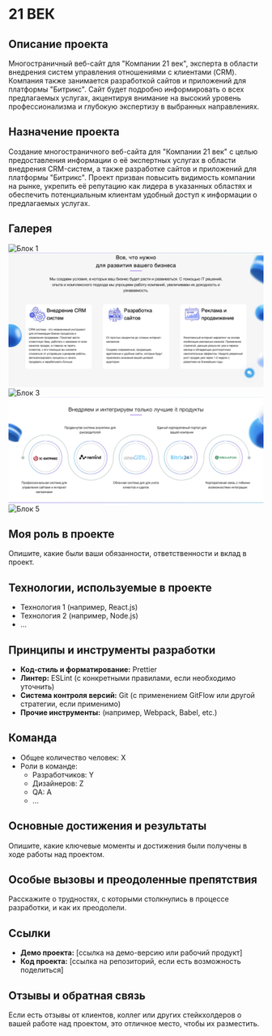 # 21 ВЕК

## Описание проекта
Многостраничный веб-сайт для "Компании 21 век", эксперта в области внедрения систем управления отношениями с клиентами (CRM). Компания также занимается разработкой сайтов и приложений для платформы "Битрикс". Сайт будет подробно информировать о всех предлагаемых услугах, акцентируя внимание на высокий уровень профессионализма и глубокую экспертизу в выбранных направлениях.

## Назначение проекта
Создание многостраничного веб-сайта для "Компании 21 век" с целью предоставления информации о её экспертных услугах в области внедрения CRM-систем, а также разработке сайтов и приложений для платформы "Битрикс". Проект призван повысить видимость компании на рынке, укрепить её репутацию как лидера в указанных областях и обеспечить потенциальным клиентам удобный доступ к информации о предлагаемых услугах.

## Галерея

![Блок 1](https://github.com/BrepeX/21vek-project/blob/main/Снимок%20экрана%202023-10-14%20в%2023.37.27.png)
![Блок 2](https://github.com/BrepeX/21vek-project/blob/main/Снимок%20экрана%202023-10-14%20в%2023.37.44.png)
![Блок 3](https://github.com/BrepeX/21vek-project/blob/main/Снимок%20экрана%202023-10-14%20в%2023.37.57.png)
![Блок 4](https://github.com/BrepeX/21vek-project/blob/main/Снимок%20экрана%202023-10-14%20в%2023.38.06.png)
![Блок 5](https://github.com/BrepeX/21vek-project/blob/main/Снимок%20экрана%202023-10-14%20в%2023.38.18.png)

## Моя роль в проекте
Опишите, какие были ваши обязанности, ответственности и вклад в проект.

## Технологии, используемые в проекте
- Технология 1 (например, React.js)
- Технология 2 (например, Node.js)
- ...

## Принципы и инструменты разработки
- **Код-стиль и форматирование:** Prettier
- **Линтер:** ESLint (с конкретными правилами, если необходимо уточнить)
- **Система контроля версий:** Git (с применением GitFlow или другой стратегии, если применимо)
- **Прочие инструменты:** (например, Webpack, Babel, etc.)

## Команда
- Общее количество человек: X
- Роли в команде:
  - Разработчиков: Y
  - Дизайнеров: Z
  - QA: A
  - ...

## Основные достижения и результаты
Опишите, какие ключевые моменты и достижения были получены в ходе работы над проектом.

## Особые вызовы и преодоленные препятствия
Расскажите о трудностях, с которыми столкнулись в процессе разработки, и как их преодолели.

## Ссылки
- **Демо проекта:** [ссылка на демо-версию или рабочий продукт]
- **Код проекта:** [ссылка на репозиторий, если есть возможность поделиться]

## Отзывы и обратная связь
Если есть отзывы от клиентов, коллег или других стейкхолдеров о вашей работе над проектом, это отличное место, чтобы их разместить.
